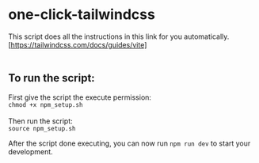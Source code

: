 # one-click-tailwindcss
This script does all the instructions in this link for you automatically.
[https://tailwindcss.com/docs/guides/vite]
<br><br>

## To run the script:
First give the script the execute permission: <br>
`chmod +x npm_setup.sh` <br>
<br>
Then run the script: <br>
`source npm_setup.sh` <br>

After the script done executing, you can now run `npm run dev` to start your development.
